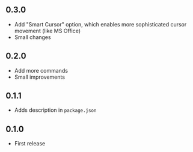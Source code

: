 ## 0.3.0
* Add "Smart Cursor" option, which enables more sophisticated cursor movement (like MS Office)
* Small changes

## 0.2.0
* Add more commands
* Small improvements

## 0.1.1
* Adds description in `package.json`

## 0.1.0
* First release
